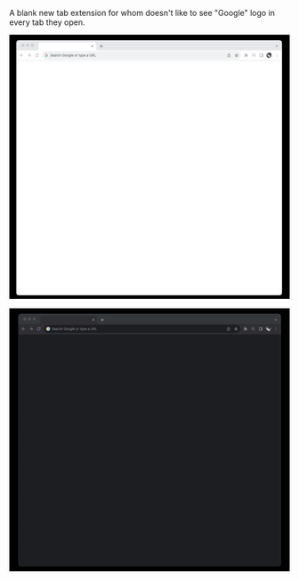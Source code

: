 A blank new tab extension for whom doesn't like to see "Google" logo in every tab they open.

![light](./examples/light.png)

![light](./examples/dark.png)
